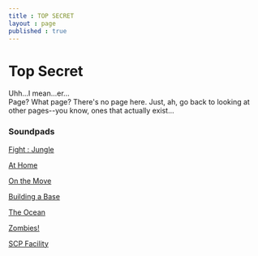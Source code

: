```yaml
---
title : TOP SECRET
layout : page
published : true
---
```


<h1>Top Secret</h1>
<p>Uhh...I mean...er...<br>Page? What page? There's no page here. Just, ah, go back to looking at other pages--you know, ones that actually exist...</p>


<h3>Soundpads </h3>

<p><a href = "https://bit.ly/2GYMcmI" target="_blank">Fight : Jungle</a></p>

<p><a href = "https://bit.ly/3m8G0tM" target="_blank">At Home</a></p>

<p><a href = "https://bit.ly/2GYj8f2" target="_blank">On the Move </a></p>

<p><a href = "https://bit.ly/2Mxzv4u" target="_blank">Building a Base </a></p>

<p><a href = "http://bit.ly/2VUog9s" target="_blank">The Ocean</a></p>

<p><a href = "http://bit.ly/379tK4q" target="_blank">Zombies!</a></p>

<p><a href = "https://bit.ly/2V4Uyih" target="_blank">SCP Facility</a></p>

